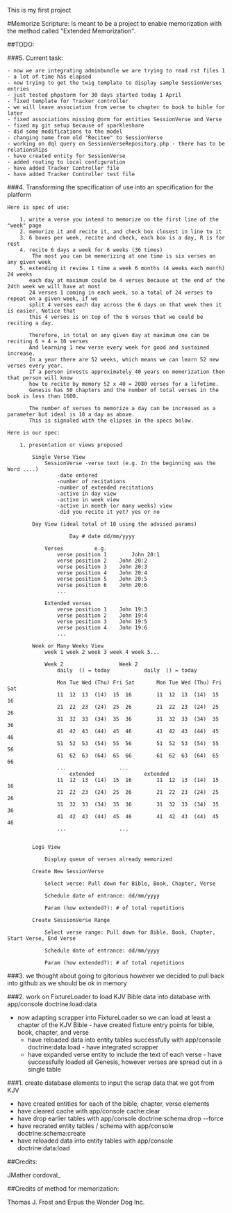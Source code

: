 This is my first project

#Memorize Scripture: Is meant to be a project to enable memorization with the method called "Extended Memorization".

##TODO:

###5. Current task:

    - now we are integrating adminbundle we are trying to read rst files 1
    - a lot of time has elapsed
	- now trying to get the twig template to display sample SessionVerses entries
	- just tested phpstorm for 30 days started today 1 April
	- fixed template for Tracker controller
	- we will leave association from verse to chapter to book to bible for later
	- fixed associations missing @orm for entities SessionVerse and Verse
	- fixed my git setup because of sparkleshare
	- did some modifications to the model
	- changing name from old "Recitee" to SessionVerse	
	- working on dql query on SessionVerseRepository.php - there has to be relationships
	- have created entity for SessionVerse
	- added routing to local configuration
	- have added Tracker Controller file
	- have added Tracker Controller test file



###4. Transforming the specification of use into an specification for the platform

	Here is spec of use:

		1. write a verse you intend to memorize on the first line of the "week" page
		2. memorize it and recite it, and check box closest in line to it
		3. 6 boxes per week, recite and check, each box is a day, R is for rest
		4. recite 6 days a week for 6 weeks (36 times)
			The most you can be memorizing at one time is six verses on any given week
		5. extending it review 1 time a week 6 months (4 weeks each month) 24 weeks
		   each day at maximum could be 4 verses because at the end of the 24th week we will have at most
		   24 verses 1 coming in each week, so a total of 24 verses to repeat on a given week, if we
		   split 4 verses each day across the 6 days on that week then it is easier. Notice that
		   this 4 verses is on top of the 6 verses that we could be reciting a day.

		   Therefore, in total on any given day at maximum one can be reciting 6 + 4 = 10 verses
		   And learning 1 new verse every week for good and sustained increase.
		   In a year there are 52 weeks, which means we can learn 52 new verses every year.
		   If a person invests approximately 40 years on memorization then that person will know
		   how to recite by memory 52 x 40 = 2080 verses for a lifetime.
		   Genesis has 50 chapters and the number of total verses in the book is less than 1600.

		   The number of verses to memorize a day can be increased as a parameter but ideal is 10 a day as above.
		   This is signaled with the elipses in the specs below.

	Here is our spec:

		1. presentation or views proposed
			
			Single Verse View
				SessionVerse -verse text (e.g. In the beginning was the Word ....)
					-date entered
					-number of recitations
					-number of extended recitations
					-active in day view
					-active in week view
					-active in month (or many weeks) view
					-did you recite it yet? yes or no

			Day View (ideal total of 10 using the advised params)

						Day # date dd/mm/yyyy

				Verses			e.g.	
					verse position 1    	John 20:1
					verse position 2	John 20:2
					verse position 3	John 20:3
					verse position 4	John 20:4
					verse position 5	John 20:5
					verse position 6	John 20:6
					...

				Extended verses
					verse position 1	John 19:3
					verse position 2	John 19:4
					verse position 3	John 19:5
					verse position 4	John 19:6
					...

			Week or Many Weeks View
				week 1 week 2 week 3 week 4 week 5...
					
				Week 2					Week 2
					daily  () = today			daily  () = today

					Mon Tue Wed (Thu) Fri Sat		Mon Tue Wed (Thu) Fri Sat
					11  12  13  (14)  15  16		11  12  13  (14)  15  16
					21  22  23  (24)  25  26		21  22  23  (24)  25  26
					31  32  33  (34)  35  36		31  32  33  (34)  35  36
					41  42  43  (44)  45  46		41  42  43  (44)  45  46
					51  52  53  (54)  55  56		51  52  53  (54)  55  56
					61  62  63  (64)  65  66		61  62  63  (64)  65  66
					...					...
						extended				extended
					11  12  13  (14)  15  16		11  12  13  (14)  15  16
					21  22  23  (24)  25  26		21  22  23  (24)  25  26
					31  32  33  (34)  35  36		31  32  33  (34)  35  36
					41  42  43  (44)  45  46		41  42  43  (44)  45  46	
					...					...

			
			Logs View

				Display queue of verses already memorized

			Create New SessionVerse

				Select verse: Pull down for Bible, Book, Chapter, Verse

				Schedule date of entrance: dd/mm/yyyy

				Param (how extended?): # of total repetitions
				
			Create SessionVerse Range

				Select verse range: Pull down for Bible, Book, Chapter, Start Verse, End Verse

				Schedule date of entrance: dd/mm/yyyy

				Param (how extended?): # of total repetitions

###3. we thought about going to gitorious however we decided to pull back into github as we should be ok in memory

###2. work on FixtureLoader to load KJV Bible data into database with app/console doctrine:load:data
   - now adapting scrapper into FixtureLoader so we can load at least a chapter of the KJV Bible
   	- have created fixture entry points for bible, book, chapter, and verse
        - have reloaded data into entity tables successfully with app/console doctrine:data:load
	- have integrated scrapper
        - have expanded verse entity to include the text of each verse
	- have successfully loaded all Genesis, however verses are spread out in a single table

###1. create database elements to input the scrap data that we got from KJV
   - have created entities for each of the bible, chapter, verse elements
   - have cleared cache with app/console cache:clear
   - have drop earlier tables with app/console doctrine:schema:drop --force
   - have recrated entity tables / schema with app/console doctrine:schema:create
   - have reloaded data into entity tables with app/console doctrine:data:load

	
##Credits:

JMather
cordoval_

##Credits of method for memorization:

Thomas J. Frost and Erpus the Wonder Dog Inc.

